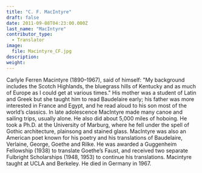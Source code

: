 ```yaml
---
title: "C. F. MacIntyre"
draft: false
date: 2011-09-08T04:23:00.000Z
last_name: "MacIntyre"
contributor_type:
  - Translator
image:
  file: Macintyre_CF.jpg
description:
weight:
---
```


Carlyle Ferren Macintyre (1890–1967), said of himself: "My background includes the Scotch Highlands, the bluegrass hills of Kentucky and as much of Europe as I could get at various times." His mother was a student of Latin and Greek but she taught him to read Baudelaire early; his father was more interested in France and Egypt, and he read aloud to his son most of the world’s classics. In late adolescence MacIntyre made many canoe and sailing trips, usually alone. He also did about 5,000 miles of hoboing. He took a Ph.D. at the University of Marburg, where he fell under the spell of Gothic architecture, plainsong and stained glass. MacIntyre was also an American poet known for his poetry and his translations of Baudelaire, Verlaine, George, Goethe and Rilke. He was awarded a Guggenheim Fellowship (1938) to translate Goethe’s Faust, and received two separate Fulbright Scholarships (1948, 1953) to continue his translations. Macintyre taught at UCLA and Berkeley. He died in Germany in 1967.

